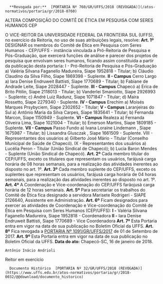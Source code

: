      **Revogada por:**  [PORTARIA Nº 760/GR/UFFS/2018 (REVOGADA)](/atos-normativos/portaria/gr/2018-0760) 

   ALTERA COMPOSIÇÃO DO COMITÊ DE ÉTICA EM PESQUISA COM SERES HUMANOS CEP  

 O VICE-REITOR DA UNIVERSIDADE FEDERAL DA FRONTEIRA SUL (UFFS), no exercício da Reitoria, no uso de suas atribuições legais, resolve:   **Art. 1º** DESIGNAR os membros do Comitê de Ética em Pesquisa com Seres Humanos - CEP/UFFS - instância vinculada a Pró-Reitoria de Pesquisa e Pós-Graduação, que exercerá funções de análise e parecer dos projetos de pesquisa que envolvam seres humanos, ficando assim constituída a partir da publicação desta portaria: I - Pró-Reitoria de Pesquisa e Pós-Graduação a) Valéria Silvana Faganello Madureira, Siape 1952818 - Titular; b) Cláudio Claudino da Silva Filho, Siape 1869398 - Suplente. **II - Campus** Cerro Largo a) Iara Denise Endruweit Battisti, Siape 1770689 - Titular; b) Fabiane de Andrade Leite, Siape 2028447 - Suplente. **III - Campus** Chapecó a) Erica de Brito Pitilin, Siape 2118013 - Titular; b) Vanderlei Smaniotto, Siape 2926993 - Suplente; c) André Luiz Radunz, Siape 1071847 - Titular; d) Maira Rossetto, Siape 2279340 - Suplente. **IV - Campus** Erechim a) Moisés Marques Prsybyciem, Siape 2302652 - Titular; **V - Campus** Laranjeiras do Sul a) Antônio Maria da Silva Carpes, Siape 1835641 - Titular; b) Fernanda Marcon, Siape 1150949 - Suplente. **VI - Campus** Realeza a) Fernanda Oliveira Lima, Siape 1021004 - Titular; b) Emerson Martins, Siape 1809185 - Suplente. **VII - Campus** Passo Fundo a) Ivana Loraine Lindemann , Siape 1675987 - Titular; b) Lissandra Glusczak , Siape 1661509 - Suplente. VIII - Representantes dos usuários a) Gilberto José Mário - Titular (Conselho Municipal de Saúde de Chapecó). IX - Representantes dos usuários a) Lucélia Peron - Titular (União Sindical de Chapecó); b) Lucia Baron Mendes - Suplente (União Sindical de Chapecó).   **Art. 2º** Cada membro titular do CEP/UFFS, exceto os titulares que representam os usuários, farájusà carga horária de 08 horas semanais, para a realização das atividades inerentes ao disposto no art. 1º.   **Art. 3º** Cada membro suplente do CEP/UFFS, exceto os suplentes que representam os usuários, farájusà carga horária de 04 horas semanais, para a realização das atividades inerentes ao disposto no art. 1º.   **Art. 4º** A Coordenação e Vice-coordenação do CEP/UFFS farãojusà carga horária de 12 horas semanais.   **Art. 5º** Para secretariar os trabalhos do Comitê de Ética fica designado a servidora Marisete Rodrigeri - SIAPE 2126640, Assistente em Administração.   **Art. 6º** Ficam designados para exercer as atividades de Coordenação e Vice-coordenação do Comitê de Ética em Pesquisa com Seres Humanos (CEP/UFFS): **I -** Valéria Silvana Faganello Madureira, Siape 1952818 - Coordenadora **II -** Iara Denise Endruweit Battisti, Siape 1770689 - Vice Coordenadora   **Art. 7º** Esta Portaria entra em vigor na data de sua publicação no Boletim Oficial da UFFS.   **Art. 8º** Fica revogada a [PORTARIA Nº 1091/GR/UFFS/2017](https://www.uffs.edu.br/atos-normativos/portaria/gr/2017-1091)  de 01 de Setembro de 2017.   **Art. 9º** Esta Portaria entra em vigor na data de sua publicação no Boletim Oficial da UFFS.      **Data do ato:** Chapecó-SC, 16 de janeiro de 2018.   
 

    Antônio Inácio Andrioli   
 Reitor em exercício 

      Documento Histórico  [PORTARIA Nº 32/GR/UFFS/2018 (REVOGADA)](https://www.uffs.edu.br/atos-normativos/portaria/gr/2018-0032/@@download/documento_historico)     
      
